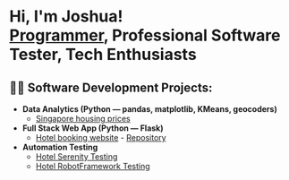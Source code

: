 <h1>Hi, I'm Joshua! <br/><a href="https://github.com/Joshua-Leow">Programmer</a>, Professional Software Tester, Tech Enthusiasts</h1>

<h2>👨‍💻 Software Development Projects:</h2>

- <b>Data Analytics (Python — pandas, matplotlib, KMeans, geocoders)</b>
  - [Singapore housing prices](https://github.com/Joshua-Leow/HousingPriceAnalysis)
- <b>Full Stack Web App (Python — Flask)</b>
  - [Hotel booking website](https://hotel-booking-website-1.onrender.com/) - [Repository](https://github.com/Joshua-Leow/joshualeowhotel)
- <b>Automation Testing</b>
  - [Hotel Serenity Testing](https://github.com/Joshua-Leow/HotelSerenityTesting)
  - [Hotel RobotFramework Testing](https://github.com/Joshua-Leow/HotelRobotFrameworkTesting)

<!--
<h2> 🤳 Connect with me:</h2>

[<img align="left" alt="JoshMadakor | YouTube" width="22px" src="https://cdn.jsdelivr.net/npm/simple-icons@v3/icons/youtube.svg" />][youtube]
[<img align="left" alt="JoshMadakor | Twitter" width="22px" src="https://cdn.jsdelivr.net/npm/simple-icons@v3/icons/twitter.svg" />][twitter]
[<img align="left" alt="JoshMadakor | LinkedIn" width="22px" src="https://cdn.jsdelivr.net/npm/simple-icons@v3/icons/linkedin.svg" />][linkedin]
[<img align="left" alt="JoshMadakor | Instagram" width="22px" src="https://cdn.jsdelivr.net/npm/simple-icons@v3/icons/instagram.svg" />][instagram]

[twitter]: https://twitter.com/joshmadakor
[youtube]: https://www.youtube.com/c/joshmadakor
[instagram]: https://www.instagram.com/joshmadakor/
[linkedin]: https://linkedin.com/in/joshmadakor
-->

<!--
**Joshua-Leow/Joshua-Leow** is a ✨ _special_ ✨ repository because its `README.md` (this file) appears on your GitHub profile.

Here are some ideas to get you started:

- 🔭 I’m currently working on ...
- 🌱 I’m currently learning ...
- 👯 I’m looking to collaborate on ...
- 🤔 I’m looking for help with ...
- 💬 Ask me about ...
- 📫 How to reach me: ...
- 😄 Pronouns: ...
- ⚡ Fun fact: ...
-->
